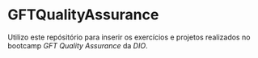 # GFTQualityAssurance

Utilizo este repósitório para inserir os exercícios e projetos realizados no bootcamp *GFT Quality Assurance* da *DIO*.
